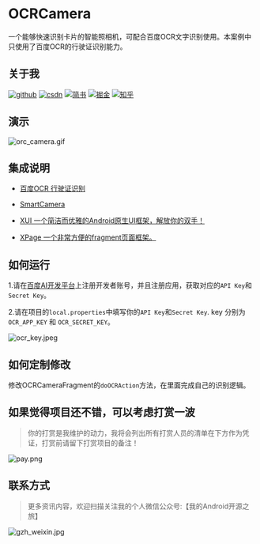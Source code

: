 # OCRCamera

一个能够快速识别卡片的智能照相机，可配合百度OCR文字识别使用。本案例中只使用了百度OCR的行驶证识别能力。

## 关于我

[![github](https://img.shields.io/badge/GitHub-xuexiangjys-blue.svg)](https://github.com/xuexiangjys)   [![csdn](https://img.shields.io/badge/CSDN-xuexiangjys-green.svg)](http://blog.csdn.net/xuexiangjys)   [![简书](https://img.shields.io/badge/简书-xuexiangjys-red.svg)](https://www.jianshu.com/u/6bf605575337)   [![掘金](https://img.shields.io/badge/掘金-xuexiangjys-brightgreen.svg)](https://juejin.im/user/598feef55188257d592e56ed)   [![知乎](https://img.shields.io/badge/知乎-xuexiangjys-violet.svg)](https://www.zhihu.com/people/xuexiangjys) 

## 演示

![orc_camera.gif](https://img.rruu.net/image/5fc661dc1cb6e)

## 集成说明

* [百度OCR 行驶证识别](https://ai.baidu.com/tech/ocr_cars/vehicle_license)

* [SmartCamera](https://github.com/pqpo/SmartCamera)

* [XUI 一个简洁而优雅的Android原生UI框架，解放你的双手！](https://github.com/xuexiangjys/XUI)

* [XPage 一个非常方便的fragment页面框架。](https://github.com/xuexiangjys/XPage)

## 如何运行

1.请在[百度AI开发平台](https://ai.baidu.com/)上注册开发者账号，并且注册应用，获取对应的`API Key`和`Secret Key`。

2.请在项目的`local.properties`中填写你的`API Key`和`Secret Key`. key 分别为 `OCR_APP_KEY` 和 `OCR_SECRET_KEY`。

![ocr_key.jpeg](https://img.rruu.net/image/5fc654fce7e0a)

## 如何定制修改

修改OCRCameraFragment的`doOCRAction`方法，在里面完成自己的识别逻辑。


## 如果觉得项目还不错，可以考虑打赏一波

> 你的打赏是我维护的动力，我将会列出所有打赏人员的清单在下方作为凭证，打赏前请留下打赏项目的备注！

![pay.png](https://img.rruu.net/image/5f871d00045da)

## 联系方式

> 更多资讯内容，欢迎扫描关注我的个人微信公众号:【我的Android开源之旅】

![gzh_weixin.jpg](https://img.rruu.net/image/5f871cfff3194)